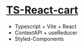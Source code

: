 # [TS-React-cart](https://marvelous-halva-3a7bca.netlify.app/)
- Typescript + Vite + React
- ContextAPI + useReducer
- Styled-Components
